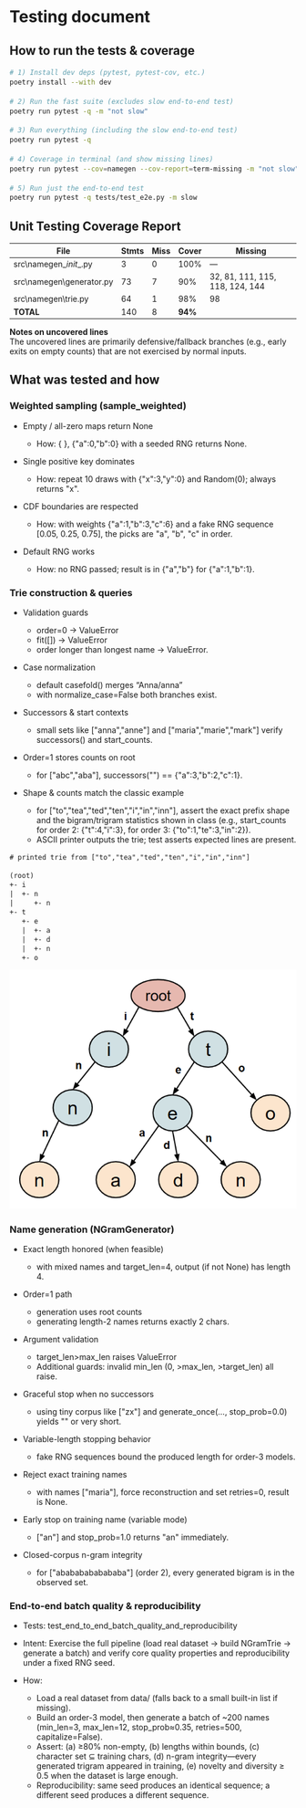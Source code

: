 # Testing document

## How to run the tests & coverage

```bash
# 1) Install dev deps (pytest, pytest-cov, etc.)
poetry install --with dev

# 2) Run the fast suite (excludes slow end-to-end test)
poetry run pytest -q -m "not slow"

# 3) Run everything (including the slow end-to-end test)
poetry run pytest -q

# 4) Coverage in terminal (and show missing lines)
poetry run pytest --cov=namegen --cov-report=term-missing -m "not slow"

# 5) Run just the end-to-end test
poetry run pytest -q tests/test_e2e.py -m slow
```
## Unit Testing Coverage Report

| File                       | Stmts | Miss | Cover  | Missing                         |
|----------------------------|-------|------|--------|---------------------------------|
| src\namegen\__init__.py    | 3     | 0    | 100%   | —                               |
| src\namegen\generator.py   | 73    | 7    | 90%    | 32, 81, 111, 115, 118, 124, 144 |
| src\namegen\trie.py        | 64    | 1    | 98%    | 98                              |
| **TOTAL**                  | 140   | 8    | **94%**|                                 |

**Notes on uncovered lines**  
    The uncovered lines are primarily defensive/fallback branches (e.g., early exits on empty counts) that are not exercised by normal inputs.

## What was tested and how
### Weighted sampling (sample_weighted) 

- Empty / all-zero maps return None
  - How: { }, {"a":0,"b":0} with a seeded RNG returns None.

- Single positive key dominates
    - How: repeat 10 draws with {"x":3,"y":0} and Random(0); always returns "x".

- CDF boundaries are respected
    - How: with weights {"a":1,"b":3,"c":6} and a fake RNG sequence [0.05, 0.25, 0.75], the picks are "a", "b", "c" in order.

- Default RNG works
    - How: no RNG passed; result is in {"a","b"} for {"a":1,"b":1}.

### Trie construction & queries
- Validation guards
    - order=0 → ValueError
    - fit([]) → ValueError
    - order longer than longest name → ValueError.
- Case normalization
    - default casefold() merges “Anna/anna”
    - with normalize_case=False both branches exist.

- Successors & start contexts
    - small sets like ["anna","anne"] and ["maria","marie","mark"] verify successors() and start_counts.

- Order=1 stores counts on root
    - for ["abc","aba"], successors("") == {"a":3,"b":2,"c":1}.

- Shape & counts match the classic example
    - for ["to","tea","ted","ten","i","in","inn"], assert the exact prefix shape and the bigram/trigram statistics shown in class (e.g., start_counts for order 2: {"t":4,"i":3}, for order 3: {"to":1,"te":3,"in":2}).
    - ASCII printer outputs the trie; test asserts expected lines are present.
``` 
# printed trie from ["to","tea","ted","ten","i","in","inn"]

(root)
+- i
|  +- n
|     +- n
+- t
   +- e
   |  +- a
   |  +- d
   |  +- n
   +- o
``` 
![alt text](image.png)

### Name generation (NGramGenerator) 

- Exact length honored (when feasible)
    - with mixed names and target_len=4, output (if not None) has length 4.

- Order=1 path
    - generation uses root counts
    - generating length-2 names returns exactly 2 chars.

- Argument validation
    -  target_len>max_len raises ValueError
    - Additional guards: invalid min_len (0, >max_len, >target_len) all raise.

- Graceful stop when no successors
    - using tiny corpus like ["zx"] and generate_once(..., stop_prob=0.0) yields "" or very short.

- Variable-length stopping behavior
    - fake RNG sequences bound the produced length for order-3 models.

- Reject exact training names
    - with names ["maria"], force reconstruction and set retries=0, result is None.

- Early stop on training name (variable mode)
    - ["an"] and stop_prob=1.0  returns "an" immediately.

- Closed-corpus n-gram integrity
    - for ["abababababababa"] (order 2), every generated bigram is in the observed set.

### End-to-end batch quality & reproducibility 
- Tests: test_end_to_end_batch_quality_and_reproducibility
- Intent: Exercise the full pipeline (load real dataset → build NGramTrie → generate a batch) and verify core quality properties and reproducibility under a fixed RNG seed.

- How:
    - Load a real dataset from data/ (falls back to a small built-in list if missing).
    - Build an order-3 model, then generate a batch of ~200 names (min_len=3, max_len=12, stop_prob≈0.35, retries=500, capitalize=False).
    - Assert: (a) ≥80% non-empty, (b) lengths within bounds, (c) character set ⊆ training chars, (d) n-gram integrity—every generated trigram appeared in training, (e) novelty and diversity ≥ 0.5 when the dataset is large enough.
    -  Reproducibility: same seed produces an identical sequence; a different seed produces a different sequence.